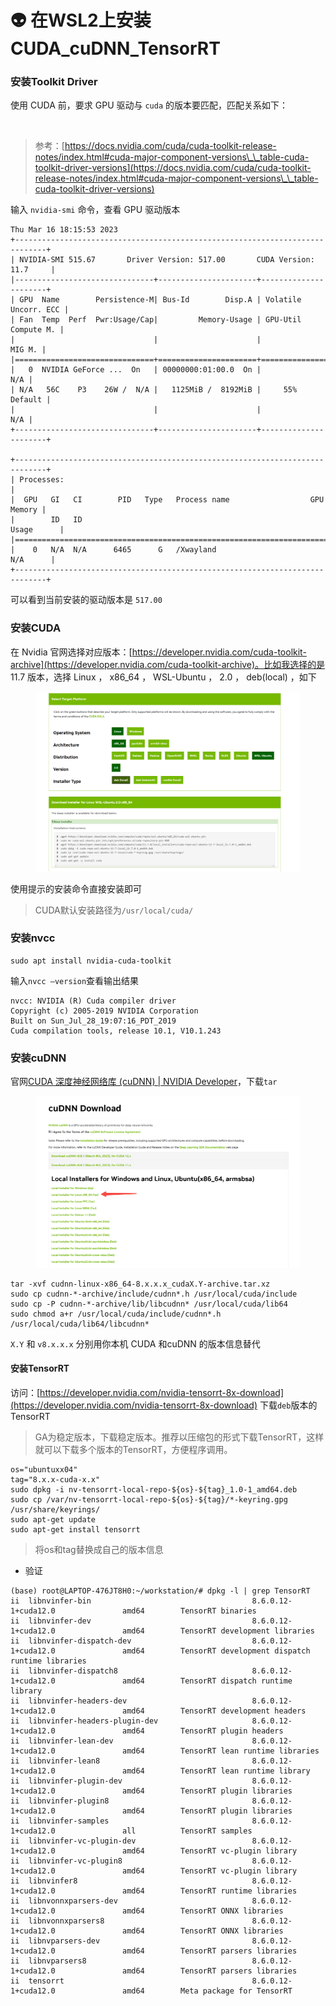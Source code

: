 # 👽 在WSL2上安装CUDA\_cuDNN\_TensorRT

### 安装Toolkit Driver

使用 CUDA 前，要求 GPU 驱动与 `cuda` 的版本要匹配，匹配关系如下：

<figure><img src="https://image.aayu.today/uploads/2023/03/01/202303012238954.png" alt="" width="563"><figcaption></figcaption></figure>

> 参考：[https://docs.nvidia.com/cuda/cuda-toolkit-release-notes/index.html#cuda-major-component-versions\_\_table-cuda-toolkit-driver-versions](https://docs.nvidia.com/cuda/cuda-toolkit-release-notes/index.html#cuda-major-component-versions\_\_table-cuda-toolkit-driver-versions)

输入 `nvidia-smi` 命令，查看 GPU 驱动版本

```shell
Thu Mar 16 18:15:53 2023
+-----------------------------------------------------------------------------+
| NVIDIA-SMI 515.67       Driver Version: 517.00       CUDA Version: 11.7     |
|-------------------------------+----------------------+----------------------+
| GPU  Name        Persistence-M| Bus-Id        Disp.A | Volatile Uncorr. ECC |
| Fan  Temp  Perf  Pwr:Usage/Cap|         Memory-Usage | GPU-Util  Compute M. |
|                               |                      |               MIG M. |
|===============================+======================+======================|
|   0  NVIDIA GeForce ...  On   | 00000000:01:00.0  On |                  N/A |
| N/A   56C    P3    26W /  N/A |   1125MiB /  8192MiB |     55%      Default |
|                               |                      |                  N/A |
+-------------------------------+----------------------+----------------------+

+-----------------------------------------------------------------------------+
| Processes:                                                                  |
|  GPU   GI   CI        PID   Type   Process name                  GPU Memory |
|        ID   ID                                                   Usage      |
|=============================================================================|
|    0   N/A  N/A      6465      G   /Xwayland                       N/A      |
+-----------------------------------------------------------------------------+
```

可以看到当前安装的驱动版本是 `517.00`

### 安装CUDA

在 Nvidia 官网选择对应版本：[https://developer.nvidia.com/cuda-toolkit-archive](https://developer.nvidia.com/cuda-toolkit-archive)。比如我选择的是 11.7 版本，选择 Linux ， x86\_64 ， WSL-Ubuntu ， 2.0 ， deb(local) ，如下

<figure><img src="../../.gitbook/assets/图片 (5) (1) (1) (1).png" alt=""><figcaption></figcaption></figure>

使用提示的安装命令直接安装即可

> CUDA默认安装路径为`/usr/local/cuda/`

### 安装nvcc

```shell
sudo apt install nvidia-cuda-toolkit
```

输入`nvcc –version`查看输出结果

```shell
nvcc: NVIDIA (R) Cuda compiler driver
Copyright (c) 2005-2019 NVIDIA Corporation
Built on Sun_Jul_28_19:07:16_PDT_2019
Cuda compilation tools, release 10.1, V10.1.243
```

### 安装cuDNN

官网[CUDA 深度神经网络库 (cuDNN) | NVIDIA Developer](https://developer.nvidia.com/zh-cn/cudnn)，下载`tar`

<figure><img src="../../.gitbook/assets/图片 (1) (1) (1) (1) (1) (1) (1) (1).png" alt="" width="563"><figcaption></figcaption></figure>

```shell
tar -xvf cudnn-linux-x86_64-8.x.x.x_cudaX.Y-archive.tar.xz
sudo cp cudnn-*-archive/include/cudnn*.h /usr/local/cuda/include 
sudo cp -P cudnn-*-archive/lib/libcudnn* /usr/local/cuda/lib64 
sudo chmod a+r /usr/local/cuda/include/cudnn*.h /usr/local/cuda/lib64/libcudnn*
```

`X.Y` 和 `v8.x.x.x` 分别用你本机 CUDA 和cuDNN 的版本信息替代

#### 安装TensorRT

访问：[https://developer.nvidia.com/nvidia-tensorrt-8x-download](https://developer.nvidia.com/nvidia-tensorrt-8x-download) 下载`deb`版本的 TensorRT

> GA为稳定版本，下载稳定版本。推荐以压缩包的形式下载TensorRT，这样就可以下载多个版本的TensorRT，方便程序调用。

```shell
os="ubuntuxx04"
tag="8.x.x-cuda-x.x"
sudo dpkg -i nv-tensorrt-local-repo-${os}-${tag}_1.0-1_amd64.deb
sudo cp /var/nv-tensorrt-local-repo-${os}-${tag}/*-keyring.gpg /usr/share/keyrings/
sudo apt-get update
sudo apt-get install tensorrt
```

> 将os和tag替换成自己的版本信息

* 验证

```shell
(base) root@LAPTOP-476JT8H0:~/workstation/# dpkg -l | grep TensorRT
ii  libnvinfer-bin                                    8.6.0.12-1+cuda12.0               amd64        TensorRT binaries
ii  libnvinfer-dev                                    8.6.0.12-1+cuda12.0               amd64        TensorRT development libraries
ii  libnvinfer-dispatch-dev                           8.6.0.12-1+cuda12.0               amd64        TensorRT development dispatch runtime libraries
ii  libnvinfer-dispatch8                              8.6.0.12-1+cuda12.0               amd64        TensorRT dispatch runtime library
ii  libnvinfer-headers-dev                            8.6.0.12-1+cuda12.0               amd64        TensorRT development headers
ii  libnvinfer-headers-plugin-dev                     8.6.0.12-1+cuda12.0               amd64        TensorRT plugin headers
ii  libnvinfer-lean-dev                               8.6.0.12-1+cuda12.0               amd64        TensorRT lean runtime libraries
ii  libnvinfer-lean8                                  8.6.0.12-1+cuda12.0               amd64        TensorRT lean runtime library
ii  libnvinfer-plugin-dev                             8.6.0.12-1+cuda12.0               amd64        TensorRT plugin libraries
ii  libnvinfer-plugin8                                8.6.0.12-1+cuda12.0               amd64        TensorRT plugin libraries
ii  libnvinfer-samples                                8.6.0.12-1+cuda12.0               all          TensorRT samples
ii  libnvinfer-vc-plugin-dev                          8.6.0.12-1+cuda12.0               amd64        TensorRT vc-plugin library
ii  libnvinfer-vc-plugin8                             8.6.0.12-1+cuda12.0               amd64        TensorRT vc-plugin library
ii  libnvinfer8                                       8.6.0.12-1+cuda12.0               amd64        TensorRT runtime libraries
ii  libnvonnxparsers-dev                              8.6.0.12-1+cuda12.0               amd64        TensorRT ONNX libraries
ii  libnvonnxparsers8                                 8.6.0.12-1+cuda12.0               amd64        TensorRT ONNX libraries
ii  libnvparsers-dev                                  8.6.0.12-1+cuda12.0               amd64        TensorRT parsers libraries
ii  libnvparsers8                                     8.6.0.12-1+cuda12.0               amd64        TensorRT parsers libraries
ii  tensorrt                                          8.6.0.12-1+cuda12.0               amd64        Meta package for TensorRT
```
